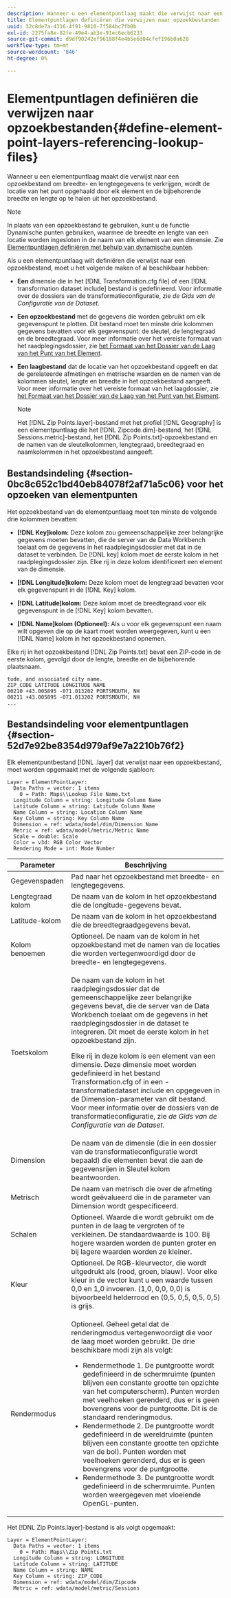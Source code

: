 ```yaml
---
description: Wanneer u een elementpuntlaag maakt die verwijst naar een opzoekbestand om breedte- en lengtegegevens te verkrijgen, wordt de locatie van het punt opgehaald door elk element en de bijbehorende breedte en lengte op te halen uit het opzoekbestand.
title: Elementpuntlagen definiëren die verwijzen naar opzoekbestanden
uuid: 32c8de7a-4316-4f91-9810-7f584bc7fb0b
exl-id: 2275fa8e-82fe-49e4-ab3e-91ec6ecb6233
source-git-commit: d9df90242ef96188f4e4b5e6d04cfef196b0a628
workflow-type: tm+mt
source-wordcount: '846'
ht-degree: 0%

---
```


# Elementpuntlagen definiëren die verwijzen naar opzoekbestanden{#define-element-point-layers-referencing-lookup-files}

Wanneer u een elementpuntlaag maakt die verwijst naar een opzoekbestand om breedte- en lengtegegevens te verkrijgen, wordt de locatie van het punt opgehaald door elk element en de bijbehorende breedte en lengte op te halen uit het opzoekbestand.

>[!NOTE]
>
>In plaats van een opzoekbestand te gebruiken, kunt u de functie Dynamische punten gebruiken, waarmee de breedte en lengte van een locatie worden ingesloten in de naam van elk element van een dimensie. Zie [Elementpuntlagen definiëren met behulp van dynamische punten](../../../../home/c-get-started/c-im-layers/c-elmt-pt-layers/c-elmt-pt-dyn-pts.md#concept-51adc5e1df8a48e7bd7a582967e4c512).

Als u een elementpuntlaag wilt definiëren die verwijst naar een opzoekbestand, moet u het volgende maken of al beschikbaar hebben:

* **Een** dimensie die in het  [!DNL Transformation.cfg file] of een  [!DNL transformation dataset include] bestand is gedefinieerd. Voor informatie over de dossiers van de transformatieconfiguratie, zie *de Gids van de Configuratie van de Dataset*.

* **Een opzoekbestand** met de gegevens die worden gebruikt om elk gegevenspunt te plotten. Dit bestand moet ten minste drie kolommen gegevens bevatten voor elk gegevenspunt: de sleutel, de lengtegraad en de breedtegraad. Voor meer informatie over het vereiste formaat van het raadplegingsdossier, zie [het Formaat van het Dossier van de Laag van het Punt van het Element](../../../../home/c-get-started/c-im-layers/c-elmt-pt-layers/c-elp-ref-lkup-files.md#section-52d7e92be8354d979af9e7a2210b76f2).

* **Een laagbestand** dat de locatie van het opzoekbestand opgeeft en dat de gerelateerde afmetingen en metrische waarden en de namen van de kolommen sleutel, lengte en breedte in het opzoekbestand aangeeft. Voor meer informatie over het vereiste formaat van het laagdossier, zie [het Formaat van het Dossier van de Laag van het Punt van het Element](../../../../home/c-get-started/c-im-layers/c-elmt-pt-layers/c-elp-ref-lkup-files.md#section-52d7e92be8354d979af9e7a2210b76f2).

   >[!NOTE]
   >
   >Het [!DNL Zip Points.layer]-bestand met het profiel [!DNL Geography] is een elementpuntlaag die het [!DNL Zipcode.dim]-bestand, het [!DNL Sessions.metric]-bestand, het [!DNL Zip Points.txt]-opzoekbestand en de namen van de sleutelkolommen, lengtegraad, breedtegraad en naamkolommen in het opzoekbestand aangeeft.

## Bestandsindeling {#section-0bc8c652c1bd40eb84078f2af71a5c06} voor het opzoeken van elementpunten

Het opzoekbestand van de elementpuntlaag moet ten minste de volgende drie kolommen bevatten:

* **[!DNL Key]kolom:** Deze kolom zou gemeenschappelijke zeer belangrijke gegevens moeten bevatten, die de server van de Data Workbench toelaat om de gegevens in het raadplegingsdossier met dat in de dataset te verbinden. De [!DNL key] kolom moet de eerste kolom in het raadplegingsdossier zijn. Elke rij in deze kolom identificeert een element van de dimensie.

* **[!DNL Longitude]kolom:** Deze kolom moet de lengtegraad bevatten voor elk gegevenspunt in de  [!DNL Key] kolom.

* **[!DNL Latitude]kolom:** Deze kolom moet de breedtegraad voor elk gegevenspunt in de  [!DNL Key] kolom bevatten.

* **[!DNL Name]kolom (Optioneel):** Als u voor elk gegevenspunt een naam wilt opgeven die op de kaart moet worden weergegeven, kunt u een  [!DNL Name] kolom in het opzoekbestand opnemen.

Elke rij in het opzoekbestand [!DNL Zip Points.txt] bevat een ZIP-code in de eerste kolom, gevolgd door de lengte, breedte en de bijbehorende plaatsnaam.

```
tude, and associated city name.
ZIP_CODE LATITUDE LONGITUDE NAME
00210 +43.005895 -071.013202 PORTSMOUTH, NH
00211 +43.005895 -071.013202 PORTSMOUTH, NH
...
```

## Bestandsindeling voor elementpuntlagen {#section-52d7e92be8354d979af9e7a2210b76f2}

Elk elementpuntbestand [!DNL .layer] dat verwijst naar een opzoekbestand, moet worden opgemaakt met de volgende sjabloon:

```
Layer = ElementPointLayer:
  Data Paths = vector: 1 items
    0 = Path: Maps\\Lookup File Name.txt
  Longitude Column = string: Longitude Column Name
  Latitude Column = string: Latitude Column Name
  Name Column = string: Location Column Name
  Key Column = string: Key Column Name
  Dimension = ref: wdata/model/dim/Dimension Name
  Metric = ref: wdata/model/metric/Metric Name
  Scale = double: Scale
  Color = v3d: RGB Color Vector
  Rendering Mode = int: Mode Number
```

<table id="table_7287F8869DD04886BE1477CBB11EB796"> 
 <thead> 
  <tr> 
   <th colname="col1" class="entry"> Parameter </th> 
   <th colname="col2" class="entry"> Beschrijving </th> 
  </tr> 
 </thead>
 <tbody> 
  <tr> 
   <td colname="col1"> Gegevenspaden </td> 
   <td colname="col2"> Pad naar het opzoekbestand met breedte- en lengtegegevens. </td> 
  </tr> 
  <tr> 
   <td colname="col1"> Lengtegraad kolom </td> 
   <td colname="col2"> De naam van de kolom in het opzoekbestand die de longitude-gegevens bevat. </td> 
  </tr> 
  <tr> 
   <td colname="col1"> Latitude-kolom </td> 
   <td colname="col2"> De naam van de kolom in het opzoekbestand die de breedtegraadgegevens bevat. </td> 
  </tr> 
  <tr> 
   <td colname="col1"> Kolom benoemen </td> 
   <td colname="col2"> Optioneel. De naam van de kolom in het opzoekbestand met de namen van de locaties die worden vertegenwoordigd door de breedte- en lengtegegevens. </td> 
  </tr> 
  <tr> 
   <td colname="col1"> Toetskolom </td> 
   <td colname="col2"> <p>De naam van de kolom in het raadplegingsdossier dat de gemeenschappelijke zeer belangrijke gegevens bevat, die de server van de Data Workbench toelaat om de gegevens in het raadplegingsdossier in de dataset te integreren. Dit moet de eerste kolom in het opzoekbestand zijn. </p> <p>Elke rij in deze kolom is een element van een dimensie. Deze dimensie moet worden gedefinieerd in het bestand Transformation.cfg</span> of in een <span class="wintitle">-transformatiedataset include</span> en opgegeven in de Dimension-parameter van dit bestand. <span class="filepath"> Voor meer informatie over de dossiers van de transformatieconfiguratie, zie <i>de Gids van de Configuratie van de Dataset</i>. </span></p> </td> 
  </tr> 
  <tr> 
   <td colname="col1"> Dimension </td> 
   <td colname="col2">De naam van de dimensie (die in een dossier van de transformatieconfiguratie wordt bepaald) die elementen bevat die aan de gegevensrijen in <span class="wintitle"> Sleutel</span> kolom beantwoorden. </td> 
  </tr> 
  <tr> 
   <td colname="col1"> Metrisch </td> 
   <td colname="col2"> De naam van metrisch die over de afmeting wordt geëvalueerd die in de parameter van Dimension wordt gespecificeerd. </td> 
  </tr> 
  <tr> 
   <td colname="col1"> Schalen </td> 
   <td colname="col2"> Optioneel. Waarde die wordt gebruikt om de punten in de laag te vergroten of te verkleinen. De standaardwaarde is 100. Bij hogere waarden worden de punten groter en bij lagere waarden worden ze kleiner. </td> 
  </tr> 
  <tr> 
   <td colname="col1"> Kleur </td> 
   <td colname="col2"> Optioneel. De RGB-kleurvector, die wordt uitgedrukt als (rood, groen, blauw). Voor elke kleur in de vector kunt u een waarde tussen 0,0 en 1,0 invoeren. (1,0, 0,0, 0,0) is bijvoorbeeld helderrood en (0,5, 0,5, 0,5, 0,5) is grijs. </td> 
  </tr> 
  <tr> 
   <td colname="col1"> Rendermodus </td> 
   <td colname="col2"> <p>Optioneel. Geheel getal dat de renderingmodus vertegenwoordigt die voor de laag moet worden gebruikt. De drie beschikbare modi zijn als volgt: 
     <ul id="ul_F15E43B3BFE54CDD8026837027E25819"> 
      <li id="li_5405D939540E4D0FA7828D2623D72C44">Rendermethode 1. De puntgrootte wordt gedefinieerd in de schermruimte (punten blijven een constante grootte ten opzichte van het computerscherm). Punten worden met veelhoeken gerenderd, dus er is geen bovengrens voor de puntgrootte. Dit is de standaard renderingmodus. </li> 
      <li id="li_61C5AA926777449E8804C7BCE9E46F9B">Rendermethode 2. De puntgrootte wordt gedefinieerd in de wereldruimte (punten blijven een constante grootte ten opzichte van de bol). Punten worden met veelhoeken gerenderd, dus er is geen bovengrens voor de puntgrootte. </li> 
      <li id="li_C00527F959354D3BB7422EFFE1FB5135">Rendermethode 3. De puntgrootte wordt gedefinieerd in de schermruimte. Punten worden weergegeven met vloeiende OpenGL-punten. </li> 
     </ul> </p> </td> 
  </tr> 
 </tbody> 
</table>

Het [!DNL Zip Points.layer]-bestand is als volgt opgemaakt:

```
Layer = ElementPointLayer:
  Data Paths = vector: 1 items
    0 = Path: Maps\\Zip Points.txt
  Longitude Column = string: LONGITUDE
  Latitude Column = string: LATITUDE
  Name Column = string: NAME
  Key Column = string: ZIP_CODE
  Dimension = ref: wdata/model/dim/Zipcode
  Metric = ref: wdata/model/metric/Sessions
```

